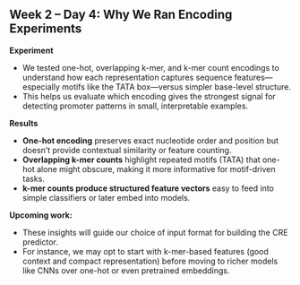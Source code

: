 ## Week 2 – Day 4: Why We Ran Encoding Experiments

**Experiment**
- We tested one-hot, overlapping k-mer, and k-mer count encodings to understand how each representation captures sequence features—especially motifs like the TATA box—versus simpler base-level structure.
- This helps us evaluate which encoding gives the strongest signal for detecting promoter patterns in small, interpretable examples.

**Results**
- **One-hot encoding** preserves exact nucleotide order and position but doesn’t provide contextual similarity or feature counting.
- **Overlapping k-mer counts** highlight repeated motifs (TATA) that one-hot alone might obscure, making it more informative for motif-driven tasks.
- **k-mer counts produce structured feature vectors** easy to feed into simple classifiers or later embed into models.

**Upcoming work:**
- These insights will guide our choice of input format for building the CRE predictor.
- For instance, we may opt to start with k-mer-based features (good context and compact representation) before moving to richer models like CNNs over one-hot or even pretrained embeddings.
